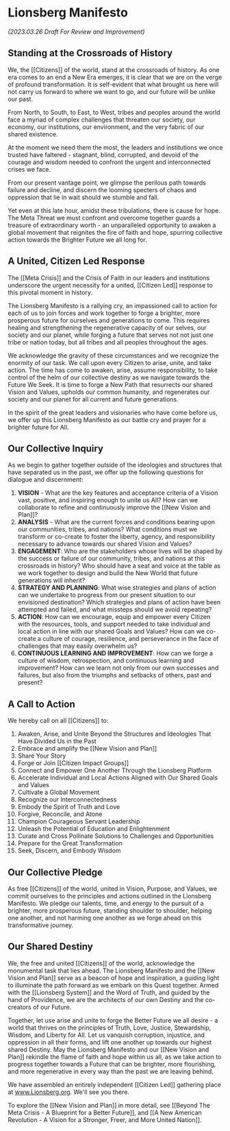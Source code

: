 # Lionsberg Manifesto

_(2023.03.26 Draft For Review and Improvement)_

## Standing at the Crossroads of History   

We, the [[Citizens]] of the world, stand at the crossroads of history. As one era comes to an end a New Era emerges, it is clear that we are on the verge of profound transformation. It is self-evident that what brought us here will not carry us forward to where we want to go, and our future will be unlike our past. 

From North, to South, to East, to West, tribes and peoples around the world face a myriad of complex challenges that threaten our society, our economy, our institutions, our environment, and the very fabric of our shared existence. 

At the moment we need them the most, the leaders and institutions we once trusted have faltered - stagnant, blind, corrupted, and devoid of the courage and wisdom needed to confront the urgent and interconnected crises we face. 

From our present vantage point, we glimpse the perilous path towards failure and decline, and discern the looming specters of chaos and oppression that lie in wait should we stumble and fall. 

Yet even at this late hour, amidst these tribulations, there is cause for hope. The Meta Threat we must confront and overcome together guards a treasure of extraordinary worth - an unparalleled opportunity to awaken a global movement that reignites the fire of faith and hope, spurring collective action towards the Brighter Future we all long for. 

## A United, Citizen Led Response 

The [[Meta Crisis]] and the Crisis of Faith in our leaders and institutions underscore the urgent necessity for a united, [[Citizen Led]] response to this pivotal moment in history.

The Lionsberg Manifesto is a rallying cry, an impassioned call to action for each of us to join forces and work together to forge a brighter, more prosperous future for ourselves and generations to come. This requires healing and strengthening the regenerative capacity of our selves, our society and our planet, while forging a future that serves not not just one tribe or nation today, but all tribes and all peoples throughout the ages. 

We acknowledge the gravity of these circumstances and we recognize the enormity of our task. We call upon every Citizen to arise, unite, and take action. The time has come to awaken, arise, assume responsibility, to take control of the helm of our collective destiny as we navigate towards the Future We Seek. It is time to forge a New Path that resurrects our shared Vision and Values, upholds our common humanity, and regenerates our society and our planet for all current and future generations. 

In the spirit of the great leaders and visionaries who have come before us, we offer up this Lionsberg Manifesto as our battle cry and prayer for a brighter future for All. 

## Our Collective Inquiry 

As we begin to gather together outside of the ideologies and structures that have separated us in the past, we offer up the following questions for dialogue and discernment: 

1. **VISION** - What are the key features and acceptance criteria of a Vision vast, positive, and inspiring enough to unite us All? How can we collaborate to refine and continuously improve the [[New Vision and Plan]]? 
2. **ANALYSIS** -  What are the current forces and conditions bearing upon our communities, tribes, and nations? What conditions must we transform or co-create to foster the liberty, agency, and responsibility necessary to advance towards our shared Vision and Values? 
3. **ENGAGEMENT**: Who are the stakeholders whose lives will be shaped by the success or failure of our community, tribes, and nations at this crossroads in history? Who should have a seat and voice at the table as we work together to design and build the New World that future generations will inherit? 
4. **STRATEGY AND PLANNING**: What wise strategies and plans of action can we undertake to progress from our present situation to our envisioned destination? Which strategies and plans of action have been attempted and failed, and what missteps should we avoid repeating? 
5. **ACTION**: How can we encourage, equip and empower every Citizen with the resources, tools, and support needed to take individual and local action in line with our shared Goals and Values? How can we co-create a culture of courage, resilience, and perseverance in the face of challenges that may easily overwhelm us?  
6. **CONTINUOUS LEARNING AND IMPROVEMENT**: How can we forge a culture of wisdom, retrospection, and continuous learning and improvement? How can we learn not only from our own successes and failures, but also from the triumphs and setbacks of others, past and present? 

## A Call to Action 

We hereby call on all [[Citizens]] to: 

1. Awaken, Arise, and Unite Beyond the Structures and Ideologies That Have Divided Us in the Past 
2. Embrace and amplify the [[New Vision and Plan]]  
3. Share Your Story 
4. Forge or Join [[Citizen Impact Groups]]  
5. Connect and Empower One Another Through the Lionsberg Platform  
6. Accelerate Individual and Local Actions Aligned with Our Shared Goals and Values  
7. Cultivate a Global Movement  
8. Recognize our Interconnectedness  
9. Embody the Spirit of Truth and Love  
10. Forgive, Reconcile, and Atone  
11. Champion Courageous Servant Leadership  
12. Unleash the Potential of Education and Enlightenment  
13. Curate and Cross Pollinate Solutions to Challenges and Opportunities  
14. Prepare for the Great Transformation  
15. Seek, Discern, and Embody Wisdom   

## Our Collective Pledge 

As free [[Citizens]] of the world, united in Vision, Purpose, and Values, we commit ourselves to the principles and actions outlined in the Lionsberg Manifesto. We pledge our talents, time, and energy to the pursuit of a brighter, more prosperous future, standing shoulder to shoulder, helping one another, and not harming one another as we forge ahead on this transformative journey.

## Our Shared Destiny 

We, the free and united [[Citizens]] of the world, acknowledge the monumental task that lies ahead. The Lionsberg Manifesto and the [[New Vision and Plan]] serve as a beacon of hope and inspiration, a guiding light to illuminate the path forward as we embark on this Quest together. Armed with the [[Lionsberg System]] and the Word of Truth, and guided by the hand of Providence, we are the architects of our own Destiny and the co-creators of our Future. 

Together, let use arise and unite to forge the Better Future we all desire - a world that thrives on the principles of Truth, Love, Justice, Stewardship, Wisdom, and Liberty for All. Let us vanquish corruption, injustice, and oppression in all their forms, and lift one another up towards our highest shared Destiny. May the Lionsberg Manifesto and our [[New Vision and Plan]] rekindle the flame of faith and hope within us all, as we take action to progress together towards a Future that can be brighter, more flourishing, and more regenerative in every way than the past we are leaving behind. 

We have assembled an entirely independent [[Citizen Led]] gathering place at www.Lionsberg.org. We'll see you there. 

To explore the [[New Vision and Plan]] in more detail, see [[Beyond The Meta Crisis - A Blueprint for a Better Future]], and [[A New American Revolution - A Vision for a Stronger, Freer, and More United Nation]]. 
